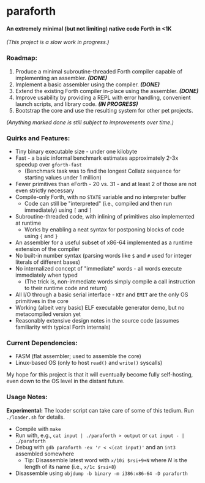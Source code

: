 # paraforth
#### An extremely minimal (but not limiting) native code Forth in <1K

_(This project is a slow work in progress.)_

### Roadmap:

1. Produce a minimal subroutine-threaded Forth compiler capable of implementing an assembler. ***(DONE)***
2. Implement a basic assembler using the compiler. ***(DONE)***
3. Extend the existing Forth compiler in-place using the assembler. ***(DONE)***
4. Improve usability by providing a REPL with error handling, convenient launch scripts, and library code. ***(IN PROGRESS)***
5. Bootstrap the core and use the resulting system for other pet projects.

_(Anything marked done is still subject to improvements over time.)_

### Quirks and Features:

* Tiny binary executable size - under one kilobyte
* Fast - a basic informal benchmark estimates approximately 2-3x speedup over `gforth-fast`
  * (Benchmark task was to find the longest Collatz sequence for starting values under 1 million)
* Fewer primitives than eForth - 20 vs. 31 - and at least 2 of those are not even strictly necessary
* Compile-only Forth, with no `STATE` variable and no interpreter buffer
  * Code can still be "interpreted" (i.e., compiled and then run immediately) using `[` and `]`
* Subroutine-threaded code, with inlining of primitives also implemented at runtime
  * Works by enabling a neat syntax for postponing blocks of code using `{` and `}`
* An assembler for a useful subset of x86-64 implemented as a runtime extension of the compiler
* No built-in number syntax (parsing words like `$` and `#` used for integer literals of different bases)
* No internalized concept of "immediate" words - all words execute immediately when typed
  * (The trick is, non-immediate words simply compile a call instruction to their runtime code and return)
* All I/O through a basic serial interface - `KEY` and `EMIT` are the only OS primitives in the core
* Working (albeit very basic) ELF executable generator demo, but no metacompiled version yet
* Reasonably extensive design notes in the source code (assumes familiarity with typical Forth internals)

### Current Dependencies:

* FASM (flat assembler; used to assemble the core)
* Linux-based OS (only to host `read()` and `write()` syscalls)

My hope for this project is that it will eventually become fully self-hosting, even down to the OS level in the distant future.

### Usage Notes:

**Experimental:** The loader script can take care of some of this tedium. Run `./loader.sh` for details.

* Compile with `make`
* Run with, e.g., `cat input | ./paraforth > output` or `cat input - | ./paraforth`
* Debug with `gdb paraforth -ex 'r < <(cat input)'` and an `int3` assembled somewhere
  * Tip: Disassemble latest word with `x/10i $rsi+9+N` where *N* is the length of its name (i.e., `x/1c $rsi+8`)
* Disassemble using `objdump -b binary -m i386:x86-64 -D paraforth`

